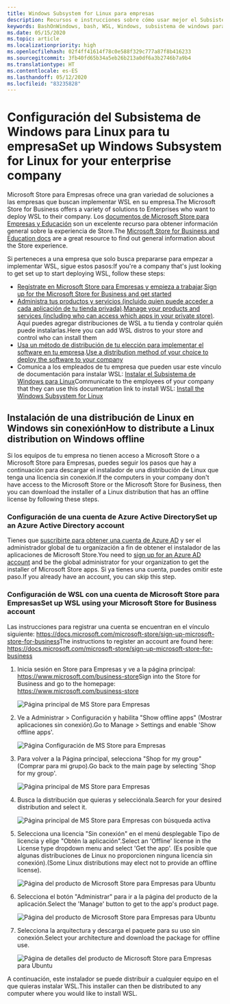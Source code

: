 ```yaml
---
title: Windows Subsystem for Linux para empresas
description: Recursos e instrucciones sobre cómo usar mejor el Subsistema de Windows para Linux en un entorno empresarial.
keywords: BashOnWindows, bash, WSL, Windows, subsistema de windows para linux, subsistemawindows, ubuntu, debian, suse, windows 10, empresa, implementación, sin conexión, empaquetado, almacenamiento, distribución, instalación, instalar
ms.date: 05/15/2020
ms.topic: article
ms.localizationpriority: high
ms.openlocfilehash: 02f4ff41614f78c0e588f329c777a87f8b416233
ms.sourcegitcommit: 3fb40fd65b34a5eb26b213a0df6a3b2746b7a9b4
ms.translationtype: HT
ms.contentlocale: es-ES
ms.lasthandoff: 05/12/2020
ms.locfileid: "83235828"
---
```

# <a name="set-up-windows-subsystem-for-linux-for-your-enterprise-company"></a><span data-ttu-id="f77c2-104">Configuración del Subsistema de Windows para Linux para tu empresa</span><span class="sxs-lookup"><span data-stu-id="f77c2-104">Set up Windows Subsystem for Linux for your enterprise company</span></span>

<span data-ttu-id="f77c2-105">Microsoft Store para Empresas ofrece una gran variedad de soluciones a las empresas que buscan implementar WSL en su empresa.</span><span class="sxs-lookup"><span data-stu-id="f77c2-105">The Microsoft Store for Business offers a variety of solutions to Enterprises who want to deploy WSL to their company.</span></span> <span data-ttu-id="f77c2-106">Los [documentos de Microsoft Store para Empresas y Educación](https://docs.microsoft.com/microsoft-store/) son un excelente recurso para obtener información general sobre la experiencia de Store.</span><span class="sxs-lookup"><span data-stu-id="f77c2-106">The [Microsoft Store for Business and Education docs](https://docs.microsoft.com/microsoft-store/) are a great resource to find out general information about the Store experience.</span></span>

<span data-ttu-id="f77c2-107">Si perteneces a una empresa que solo busca prepararse para empezar a implementar WSL, sigue estos pasos:</span><span class="sxs-lookup"><span data-stu-id="f77c2-107">If you're a company that's just looking to get set up to start deploying WSL, follow these steps:</span></span>

* <span data-ttu-id="f77c2-108">[Regístrate en Microsoft Store para Empresas y empieza a trabajar](https://docs.microsoft.com/microsoft-store/sign-up-microsoft-store-for-business-overview).</span><span class="sxs-lookup"><span data-stu-id="f77c2-108">[Sign up for the Microsoft Store for Business and get started](https://docs.microsoft.com/microsoft-store/sign-up-microsoft-store-for-business-overview)</span></span>
* <span data-ttu-id="f77c2-109">[Administra tus productos y servicios (incluido quien puede acceder a cada aplicación de tu tienda privada)](https://docs.microsoft.com/microsoft-store/manage-apps-microsoft-store-for-business-overview).</span><span class="sxs-lookup"><span data-stu-id="f77c2-109">[Manage your products and services (including who can access which apps in your private store)](https://docs.microsoft.com/microsoft-store/manage-apps-microsoft-store-for-business-overview).</span></span> <span data-ttu-id="f77c2-110">Aquí puedes agregar distribuciones de WSL a tu tienda y controlar quién puede instalarlas.</span><span class="sxs-lookup"><span data-stu-id="f77c2-110">Here you can add WSL distros to your store and control who can install them</span></span>
* <span data-ttu-id="f77c2-111">[Usa un método de distribución de tu elección para implementar el software en tu empresa](https://docs.microsoft.com/microsoft-store/distribute-apps-to-your-employees-microsoft-store-for-business).</span><span class="sxs-lookup"><span data-stu-id="f77c2-111">[Use a distribution method of your choice to deploy the software to your company](https://docs.microsoft.com/microsoft-store/distribute-apps-to-your-employees-microsoft-store-for-business)</span></span>
* <span data-ttu-id="f77c2-112">Comunica a los empleados de tu empresa que pueden usar este vínculo de documentación para instalar WSL: [Instalar el Subsistema de Windows para Linux](./install-win10.md)</span><span class="sxs-lookup"><span data-stu-id="f77c2-112">Communicate to the employees of your company that they can use this documentation link to install WSL: [Install the Windows Subsystem for Linux](./install-win10.md)</span></span>

## <a name="how-to-distribute-a-linux-distribution-on-windows-offline"></a><span data-ttu-id="f77c2-113">Instalación de una distribución de Linux en Windows sin conexión</span><span class="sxs-lookup"><span data-stu-id="f77c2-113">How to distribute a Linux distribution on Windows offline</span></span>

<span data-ttu-id="f77c2-114">Si los equipos de tu empresa no tienen acceso a Microsoft Store o a Microsoft Store para Empresas, puedes seguir los pasos que hay a continuación para descargar el instalador de una distribución de Linux que tenga una licencia sin conexión.</span><span class="sxs-lookup"><span data-stu-id="f77c2-114">If the computers in your company don't have access to the Microsoft Store or the Microsoft Store for Business, then you can download the installer of a Linux distribution that has an offline license by following these steps.</span></span>

### <a name="set-up-an-azure-active-directory-account"></a><span data-ttu-id="f77c2-115">Configuración de una cuenta de Azure Active Directory</span><span class="sxs-lookup"><span data-stu-id="f77c2-115">Set up an Azure Active Directory account</span></span>

<span data-ttu-id="f77c2-116">Tienes que [suscribirte para obtener una cuenta de Azure AD](https://docs.microsoft.com/azure/active-directory/fundamentals/sign-up-organization?WT.mc_id=windows-c9-niner) y ser el administrador global de tu organización a fin de obtener el instalador de las aplicaciones de Microsoft Store.</span><span class="sxs-lookup"><span data-stu-id="f77c2-116">You need to [sign up for an Azure AD account](https://docs.microsoft.com/azure/active-directory/fundamentals/sign-up-organization?WT.mc_id=windows-c9-niner) and be the global administrator for your organization to get the installer of Microsoft Store apps.</span></span> <span data-ttu-id="f77c2-117">Si ya tienes una cuenta, puedes omitir este paso.</span><span class="sxs-lookup"><span data-stu-id="f77c2-117">If you already have an account, you can skip this step.</span></span>

### <a name="set-up-wsl-using-your-microsoft-store-for-business-account"></a><span data-ttu-id="f77c2-118">Configuración de WSL con una cuenta de Microsoft Store para Empresas</span><span class="sxs-lookup"><span data-stu-id="f77c2-118">Set up WSL using your Microsoft Store for Business account</span></span>

<span data-ttu-id="f77c2-119">Las instrucciones para registrar una cuenta se encuentran en el vínculo siguiente: https://docs.microsoft.com/microsoft-store/sign-up-microsoft-store-for-business</span><span class="sxs-lookup"><span data-stu-id="f77c2-119">The instructions to register an account are found here: https://docs.microsoft.com/microsoft-store/sign-up-microsoft-store-for-business</span></span>

1. <span data-ttu-id="f77c2-120">Inicia sesión en Store para Empresas y ve a la página principal: https://www.microsoft.com/business-store</span><span class="sxs-lookup"><span data-stu-id="f77c2-120">Sign into the Store for Business and go to the homepage: https://www.microsoft.com/business-store</span></span>

    ![Página principal de MS Store para Empresas](media/offlineinstallscreens/1-screen.png)

2. <span data-ttu-id="f77c2-122">Ve a Administrar > Configuración y habilita "Show offline apps" (Mostrar aplicaciones sin conexión).</span><span class="sxs-lookup"><span data-stu-id="f77c2-122">Go to Manage > Settings and enable 'Show offline apps'.</span></span>

    ![Página Configuración de MS Store para Empresas](media/offlineinstallscreens/2-screen.png)

3. <span data-ttu-id="f77c2-124">Para volver a la Página principal, selecciona "Shop for my group" (Comprar para mi grupo).</span><span class="sxs-lookup"><span data-stu-id="f77c2-124">Go back to the main page by selecting 'Shop for my group'.</span></span>

    ![Página principal de MS Store para Empresas](media/offlineinstallscreens/1-screen.png)

4. <span data-ttu-id="f77c2-126">Busca la distribución que quieras y selecciónala.</span><span class="sxs-lookup"><span data-stu-id="f77c2-126">Search for your desired distribution and select it.</span></span>

    ![Página principal de MS Store para Empresas con búsqueda activa](media/offlineinstallscreens/3-screen.png)

5. <span data-ttu-id="f77c2-128">Selecciona una licencia "Sin conexión" en el menú desplegable Tipo de licencia y elige "Obtén la aplicación".</span><span class="sxs-lookup"><span data-stu-id="f77c2-128">Select an 'Offline' license in the License type dropdown menu and select 'Get the app'.</span></span> <span data-ttu-id="f77c2-129">(Es posible que algunas distribuciones de Linux no proporcionen ninguna licencia sin conexión).</span><span class="sxs-lookup"><span data-stu-id="f77c2-129">(Some Linux distributions may elect not to provide an offline license).</span></span>

    ![Página del producto de Microsoft Store para Empresas para Ubuntu](media/offlineinstallscreens/4-screen.png)

6. <span data-ttu-id="f77c2-131">Selecciona el botón "Administrar" para ir a la página del producto de la aplicación.</span><span class="sxs-lookup"><span data-stu-id="f77c2-131">Select the 'Manage' button to get to the app's product page.</span></span>

    ![Página del producto de Microsoft Store para Empresas para Ubuntu](media/offlineinstallscreens/5-screen.png)

7. <span data-ttu-id="f77c2-133">Selecciona la arquitectura y descarga el paquete para su uso sin conexión.</span><span class="sxs-lookup"><span data-stu-id="f77c2-133">Select your architecture and download the package for offline use.</span></span>

    ![Página de detalles del producto de Microsoft Store para Empresas para Ubuntu](media/offlineinstallscreens/6-screen.png)

<span data-ttu-id="f77c2-135">A continuación, este instalador se puede distribuir a cualquier equipo en el que quieras instalar WSL.</span><span class="sxs-lookup"><span data-stu-id="f77c2-135">This installer can then be distributed to any computer where you would like to install WSL.</span></span>
